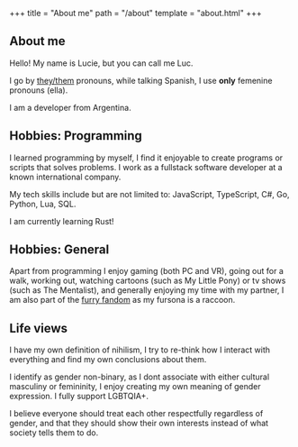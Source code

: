 +++
title = "About me"
path = "/about"
template = "about.html"
+++

## About me

Hello! My name is Lucie, but you can call me Luc.

I go by [they/them](https://pronoun.is/they) pronouns, while talking Spanish, I use **only** femenine pronouns (ella).

I am a developer from Argentina.

## Hobbies: Programming

I learned programming by myself, I find it enjoyable to create programs or scripts that solves problems.
I work as a fullstack software developer at a known international company.

My tech skills include but are not limited to: JavaScript, TypeScript, C#, Go, Python, Lua, SQL.

I am currently learning Rust!

## Hobbies: General

Apart from programming I enjoy gaming (both PC and VR), going out for a walk, working
out, watching cartoons (such as My Little Pony) or tv shows (such as The Mentalist), and generally enjoying my time with my partner, I am also part of the [furry fandom](https://en.wikipedia.org/wiki/Furry_fandom) as my fursona is a raccoon.

## Life views

I have my own definition of nihilism, I try to re-think how I interact with everything
and find my own conclusions about them.

I identify as gender non-binary, as I dont associate with either cultural masculiny or
femininity, I enjoy creating my own meaning of gender expression. I fully support LGBTQIA+.

I believe everyone should treat each other respectfully regardless of gender, and that they should show their own interests instead of what society tells them to do.

